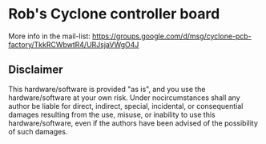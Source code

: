 Rob's Cyclone controller board  
===================

More info in the mail-list: <https://groups.google.com/d/msg/cyclone-pcb-factory/TkkRCWbwtR4/URJsjaVWgO4J>  

Disclaimer  
--
This hardware/software is provided "as is", and you use the hardware/software at your own risk. Under nocircumstances shall any author be liable for direct, indirect, special, incidental, or consequential damages resulting from the use, misuse, or inability to use this hardware/software, even if the authors have been advised of the possibility of such damages.  

